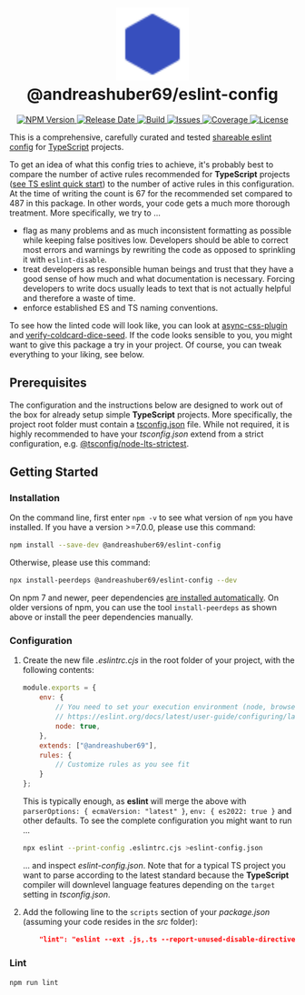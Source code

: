 <h1 align="center">
  <img width="128" src="https://raw.githubusercontent.com/andreashuber69/eslint-config/master/doc/icon.svg?sanitize=true"><br>
  @andreashuber69/eslint-config
</h1>
<p align="center">
  <a href="https://www.npmjs.com/package/@andreashuber69/eslint-config">
    <img src="https://img.shields.io/npm/v/@andreashuber69/eslint-config" alt="NPM Version">
  </a>
  <a href="https://github.com/andreashuber69/eslint-config/releases">
    <img src="https://img.shields.io/github/release-date/andreashuber69/eslint-config.svg" alt="Release Date">
  </a>
  <a href="https://travis-ci.com/github/andreashuber69/eslint-config">
    <img src="https://travis-ci.com/andreashuber69/eslint-config.svg?branch=master" alt="Build">
  </a>
  <a href="https://github.com/andreashuber69/eslint-config/issues">
    <img src="https://img.shields.io/github/issues-raw/andreashuber69/eslint-config.svg" alt="Issues">
  </a>
  <a href="https://coveralls.io/github/andreashuber69/eslint-config?branch=master">
    <img src="https://coveralls.io/repos/github/andreashuber69/eslint-config/badge.svg?branch=master" alt="Coverage">
  </a>
  <a href="https://github.com/andreashuber69/eslint-config/blob/master/LICENSE">
    <img src="https://img.shields.io/github/license/andreashuber69/eslint-config.svg" alt="License">
  </a>
</p>

This is a comprehensive, carefully curated and tested
[shareable eslint config](https://eslint.org/docs/latest/developer-guide/shareable-configs) for
[TypeScript](https://www.typescriptlang.org/) projects.

To get an idea of what this config tries to achieve, it's probably best to compare the number of active rules
recommended for **TypeScript** projects
([see TS eslint quick start](https://typescript-eslint.io/getting-started#quickstart)) to the number of active rules in
this configuration. At the time of writing the count is 67 for the recommended set compared to 487 in this package. In
other words, your code gets a much more thorough treatment. More specifically, we try to ...

- flag as many problems and as much inconsistent formatting as possible while keeping false positives low. Developers
  should be able to correct most errors and warnings by rewriting the code as opposed to sprinkling it with
  `eslint-disable`.
- treat developers as responsible human beings and trust that they have a good sense of how much and what documentation
  is necessary. Forcing developers to write docs usually leads to text that is not actually helpful and therefore a
  waste of time.
- enforce established ES and TS naming conventions.

To see how the linted code will look like, you can look at
[async-css-plugin](https://github.com/andreashuber69/async-css-plugin/tree/develop/src) and
[verify-coldcard-dice-seed](https://github.com/andreashuber69/verify-coldcard-dice-seed/tree/develop/src). If the code
looks sensible to you, you might want to give this package a try in your project. Of course, you can tweak everything to
your liking, see below.

## Prerequisites

The configuration and the instructions below are designed to work out of the box for already setup simple **TypeScript**
projects. More specifically, the project root folder must contain a
[tsconfig.json](https://www.typescriptlang.org/docs/handbook/tsconfig-json.html) file. While not required, it is highly
recommended to have your *tsconfig.json* extend from a strict configuration, e.g.
[@tsconfig/node-lts-strictest](https://www.npmjs.com/package/@tsconfig/node-lts-strictest).

## Getting Started

### Installation

On the command line, first enter `npm -v` to see what version of `npm` you have installed. If you have a version >=7.0.0,
please use this command:

```bash
npm install --save-dev @andreashuber69/eslint-config
```

Otherwise, please use this command:

```bash
npx install-peerdeps @andreashuber69/eslint-config --dev
```

On npm 7 and newer, peer dependencies
[are installed automatically](https://github.com/npm/rfcs/blob/main/implemented/0025-install-peer-deps.md). On
older versions of npm, you can use the tool `install-peerdeps` as shown above or install the peer dependencies manually.

### Configuration

1. Create the new file *.eslintrc.cjs* in the root folder of your project, with the following contents:

   ```js
   module.exports = {
       env: {
           // You need to set your execution environment (node, browser, etc.), for more information please see
           // https://eslint.org/docs/latest/user-guide/configuring/language-options#specifying-environments
           node: true,
       },
       extends: ["@andreashuber69"],
       rules: {
           // Customize rules as you see fit
       }
   };
   ```

   This is typically enough, as **eslint** will merge the above with `parserOptions: { ecmaVersion: "latest" }`,
   `env: { es2022: true }` and other defaults. To see the complete configuration you might want to run ...

   ```bash
   npx eslint --print-config .eslintrc.cjs >eslint-config.json
   ```

   ... and inspect *eslint-config.json*. Note that for a typical TS project you want to parse according to the latest
   standard because the **TypeScript** compiler will downlevel language features depending on the `target` setting in
   *tsconfig.json*.

2. Add the following line to the `scripts` section of your *package.json* (assuming your code resides in the *src*
   folder):

   ```json
       "lint": "eslint --ext .js,.ts --report-unused-disable-directives './src'",
   ```

### Lint

```bash
npm run lint
```
